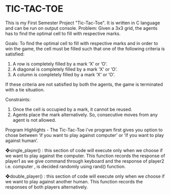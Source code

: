 # TIC-TAC-TOE
This is my First Semester Project "Tic-Tac-Toe". It is written in C language and can be run on output console.
Problem: Given a 3x3 grid, the agents has to find the optimal cell to fill with respective marks.

Goals: To find the optimal cell to fill with respective marks and in order to win the game, the cell must be filled such that one of the following criteria is satisfied:
1. A row is completely filled by a mark ‘X’ or ‘O’.
2. A diagonal is completely filled by a mark ‘X’ or ‘O’. 
3. A column is completely filled by a mark ‘X’ or ‘O’.

If these criteria are not satisfied by both the agents, the game is terminated with a tie situation.

Constraints:
1. Once the cell is occupied by a mark, it cannot be reused.
2. Agents place the mark alternatively. So, consecutive moves from any agent is not allowed.

Program Highlights - 
The Tic-Tac-Toe i’ve program first gives you option to chose between ‘if you want to play against computer’ or ‘if you want to play against human’.

❖single_player() : this section of code will execute only when we choose if we want to play against the computer. This function records the response of player1 as we give command through keyboard and the response of player2 i.e. computer , is decided randomly using rand() function.

❖double_player() : this section of code will execute only when we choose if we want to play against another human. This function records the responses of both players alternatively.
